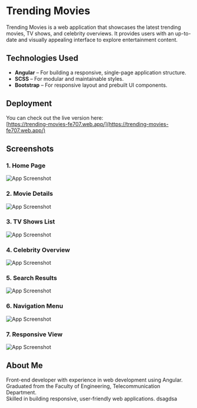 # Trending Movies

Trending Movies is a web application that showcases the latest trending movies, TV shows, and celebrity overviews. It provides users with an up-to-date and visually appealing interface to explore entertainment content.

## Technologies Used

- **Angular** – For building a responsive, single-page application structure.
- **SCSS** – For modular and maintainable styles.
- **Bootstrap** – For responsive layout and prebuilt UI components.

## Deployment

You can check out the live version here:  
[https://trending-movies-fe707.web.app/](https://trending-movies-fe707.web.app/)

## Screenshots

### 1. Home Page

![App Screenshot](https://raw.githubusercontent.com/mohamedsabry95/trending-movies/main/screenshots/responsive.png)

### 2. Movie Details

![App Screenshot](https://raw.githubusercontent.com/mohamedsabry95/trending-movies/main/screenshots/responsive.png)

### 3. TV Shows List

![App Screenshot](https://raw.githubusercontent.com/mohamedsabry95/trending-movies/main/screenshots/responsive.png)

### 4. Celebrity Overview

![App Screenshot](https://raw.githubusercontent.com/mohamedsabry95/trending-movies/main/screenshots/responsive.png)

### 5. Search Results

![App Screenshot](https://raw.githubusercontent.com/mohamedsabry95/trending-movies/main/screenshots/responsive.png)

### 6. Navigation Menu

![App Screenshot](https://raw.githubusercontent.com/mohamedsabry95/trending-movies/main/screenshots/responsive.png)

### 7. Responsive View

![App Screenshot](https://raw.githubusercontent.com/mohamedsabry95/trending-movies/main/screenshots/responsive.png)

## About Me

Front-end developer with experience in web development using Angular.  
Graduated from the Faculty of Engineering, Telecommunication Department.  
Skilled in building responsive, user-friendly web applications.
dsagdsa
